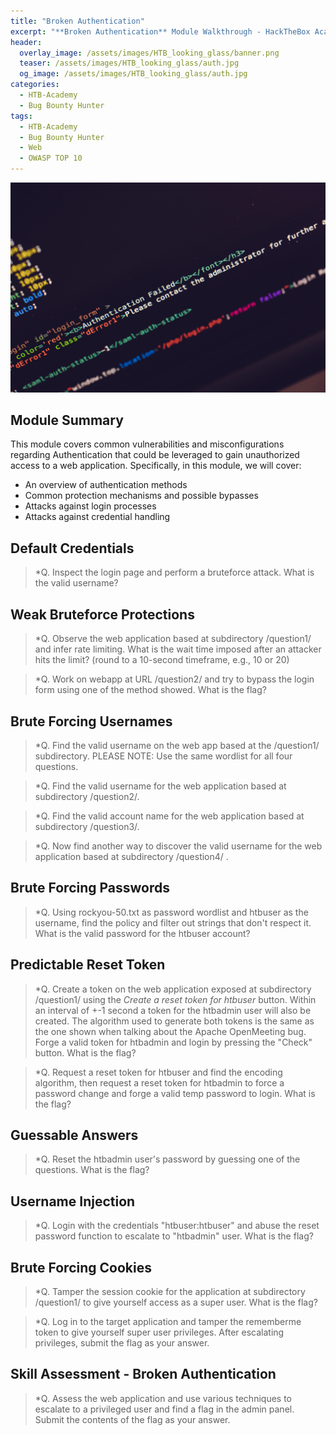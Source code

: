 ```yaml
---
title: "Broken Authentication"
excerpt: "**Broken Authentication** Module Walkthrough - HackTheBox Academy"
header:
  overlay_image: /assets/images/HTB_looking_glass/banner.png
  teaser: /assets/images/HTB_looking_glass/auth.jpg
  og_image: /assets/images/HTB_looking_glass/auth.jpg
categories:
  - HTB-Academy
  - Bug Bounty Hunter
tags:
  - HTB-Academy
  - Bug Bounty Hunter
  - Web
  - OWASP TOP 10
---
```

![image-center](\assets\images\HTB_looking_glass\auth.jpg)
## Module Summary
This module covers common vulnerabilities and misconfigurations regarding Authentication that could be leveraged to gain unauthorized access to a web application. Specifically, in this module, we will cover:

  - An overview of authentication methods
  - Common protection mechanisms and possible bypasses
  - Attacks against login processes
  - Attacks against credential handling

## Default Credentials

>*Q. Inspect the login page and perform a bruteforce attack. What is the valid username?



## Weak Bruteforce Protections

>*Q. Observe the web application based at subdirectory /question1/ and infer rate limiting. What is the wait time imposed after an attacker hits the limit? (round to a 10-second timeframe, e.g., 10 or 20)

>*Q. Work on webapp at URL /question2/ and try to bypass the login form using one of the method showed. What is the flag?

## Brute Forcing Usernames

>*Q. Find the valid username on the web app based at the /question1/ subdirectory. PLEASE NOTE: Use the same wordlist for all four questions.

>*Q. Find the valid username for the web application based at subdirectory /question2/.

>*Q. Find the valid account name for the web application based at subdirectory /question3/.

>*Q. Now find another way to discover the valid username for the web application based at subdirectory /question4/ .

## Brute Forcing Passwords

>*Q. Using rockyou-50.txt as password wordlist and htbuser as the username, find the policy and filter out strings that don't respect it. What is the valid password for the htbuser account?

## Predictable Reset Token

>*Q. Create a token on the web application exposed at subdirectory /question1/ using the *Create a reset token for htbuser* button. Within an interval of +-1 second a token for the htbadmin user will also be created. The algorithm used to generate both tokens is the same as the one shown when talking about the Apache OpenMeeting bug. Forge a valid token for htbadmin and login by pressing the "Check" button. What is the flag?

>*Q. Request a reset token for htbuser and find the encoding algorithm, then request a reset token for htbadmin to force a password change and forge a valid temp password to login. What is the flag?

## Guessable Answers

>*Q. Reset the htbadmin user's password by guessing one of the questions. What is the flag?

## Username Injection

>*Q. Login with the credentials "htbuser:htbuser" and abuse the reset password function to escalate to "htbadmin" user. What is the flag?

## Brute Forcing Cookies

>*Q. Tamper the session cookie for the application at subdirectory /question1/ to give yourself access as a super user. What is the flag?

>*Q. Log in to the target application and tamper the rememberme token to give yourself super user privileges. After escalating privileges, submit the flag as your answer.

## Skill Assessment - Broken Authentication

>*Q. Assess the web application and use various techniques to escalate to a privileged user and find a flag in the admin panel. Submit the contents of the flag as your answer.
